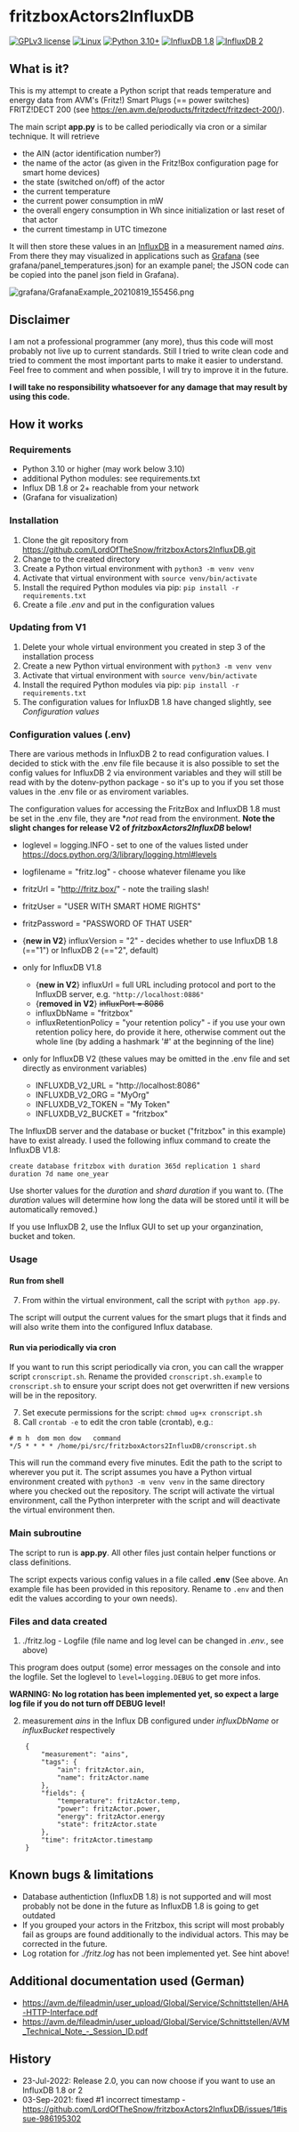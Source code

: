 # fritzboxActors2InfluxDB

[![GPLv3 license](https://img.shields.io/badge/License-GPLv3-blue.svg)](http://perso.crans.org/besson/LICENSE.html)
[![Linux](https://img.shields.io/badge/os-Linux-green)](https://img.shields.io/badge/os-Linux-green)
[![Python 3.10+](https://img.shields.io/badge/Python-3.10%2B-blue)](https://img.shields.io/badge/Python-3.10%2B-blue)
[![InfluxDB 1.8](https://img.shields.io/badge/InfluxDB-1.8-orange)](https://img.shields.io/badge/InfluxDB-1.8-orange)
[![InfluxDB 2](https://img.shields.io/badge/InfluxDB-2-orange)](https://img.shields.io/badge/InfluxDB-2-orange)


## What is it?

This is my attempt to create a Python script that reads temperature and energy data from AVM's (Fritz!) Smart Plugs (== power switches) FRITZ!DECT 200 (see https://en.avm.de/products/fritzdect/fritzdect-200/).

The main script **app.py** is to be called periodically via cron or a similar technique. It will retrieve 
* the AIN (actor identification number?)
* the name of the actor (as given in the Fritz!Box configuration page for smart home devices)
* the state (switched on/off) of the actor
* the current temperature
* the current power consumption in mW
* the overall engery consumption in Wh since initialization or last reset of that actor
* the current timestamp in UTC timezone

It will then store these values in an [InfluxDB](https://www.influxdata.com) in a measurement named _ains_. From there they may visualized in applications such as [Grafana](https://grafana.com) (see grafana/panel_temperatures.json) for an example panel; the JSON code can be copied into the panel json field in Grafana).

![grafana/GrafanaExample_20210819_155456.png](grafana/GrafanaExample_20210819_155456.png)

## Disclaimer

I am not a professional programmer (any more), thus this code will most probably not live up to current standards. Still I tried to write clean code and tried to comment the most important parts to make it easier to understand. Feel free to comment and when possible, I will try to improve it in the future.

**I will take no responsibility whatsoever for any damage that may result by using this code.**

## How it works

### Requirements

* Python 3.10 or higher (may work below 3.10)
* additional Python modules: see requirements.txt
* Influx DB 1.8 or 2+ reachable from your network 
* (Grafana for visualization)

### Installation

1. Clone the git repository from https://github.com/LordOfTheSnow/fritzboxActors2InfluxDB.git 
2. Change to the created directory
3. Create a Python virtual environment with `python3 -m venv venv`
4. Activate that virtual environment with `source venv/bin/activate`
5. Install the required Python modules via pip: `pip install -r requirements.txt`
6. Create a file _.env_ and put in the configuration values

### Updating from V1
1. Delete your whole virtual environment you created in step 3 of the installation process
2. Create a new Python virtual environment with `python3 -m venv venv`
3. Activate that virtual environment with `source venv/bin/activate`
4. Install the required Python modules via pip: `pip install -r requirements.txt`
5. The configuration values for InfluxDB 1.8 have changed slightly, see _Configuration values_


### Configuration values (.env)

There are various methods in InfluxDB 2 to read configuration values. I decided to stick with the .env file file because it is also possible to set the config values for InfluxDB 2 via environment variables and they will still be read with by the dotenv-python package - so it's up to you if you set those values in the .env file or as enviroment variables.

The configuration values for accessing the FritzBox and InfluxDB 1.8 must be set in the .env file, they are **not* read from the environment. **Note the slight changes for release V2 of _fritzboxActors2InfluxDB_ below!**

* loglevel = logging.INFO - set to one of the values listed under https://docs.python.org/3/library/logging.html#levels
* logfilename = "fritz.log" - choose whatever filename you like

* fritzUrl = "http://fritz.box/" - note the trailing slash!
* fritzUser = "USER WITH SMART HOME RIGHTS"
* fritzPassword = "PASSWORD OF THAT USER"

* {**new in V2**} influxVersion = "2" - decides whether to use InfluxDB 1.8 (=="1") or InfluxDB 2 (=="2", default)

* only for InfluxDB V1.8
  * {**new in V2**} influxUrl = full URL including protocol and port to the InfluxDB server, e.g. `"http://localhost:0886"`
  * {**removed in V2**} ~~influxPort = 8086~~
  * influxDbName = "fritzbox"
  * influxRetentionPolicy = "your retention policy" - if you use your own retention policy here, do provide it here, otherwise comment out the whole line (by adding a hashmark '#' at the beginning of the line)

* only for InfluxDB V2 (these values may be omitted in the .env file and set directly as environment variables)
  * INFLUXDB_V2_URL = "http://localhost:8086"
  * INFLUXDB_V2_ORG = "MyOrg"
  * INFLUXDB_V2_TOKEN = "My Token"
  * INFLUXDB_V2_BUCKET = "fritzbox"

The InfluxDB server and the database or bucket ("fritzbox" in this example) have to exist already. I used the following influx command to create the InfluxDB V1.8:

`create database fritzbox with duration 365d replication 1 shard duration 7d name one_year`

Use shorter values for the _duration_ and _shard duration_ if you want to. (The _duration_ values will determine how long the data will be stored until it will be automatically removed.)

If you use InfluxDB 2, use the Influx GUI to set up your organzination, bucket and token.


### Usage 

#### Run from shell

7. From within the virtual environment, call the script with `python app.py`.

The script will output the current values for the smart plugs that it finds and will also write them into the configured Influx database.


#### Run via periodically via cron

If you want to run this script periodically via cron, you can call the wrapper script `cronscript.sh`. Rename the provided `cronscript.sh.example` to `cronscript.sh` to ensure your script does not get overwritten if new versions will be in the repository.

7. Set execute permissions for the script: `chmod ug+x cronscript.sh`
8. Call `crontab -e` to edit the cron table (crontab), e.g.: 

```
# m h  dom mon dow   command
*/5 * * * * /home/pi/src/fritzboxActors2InfluxDB/cronscript.sh
```
This will run the command every five minutes. Edit the path to the script to wherever you put it. 
The script assumes you have a Python virtual environment created with `python3 -m venv venv` in the same directory where you checked out the repository. The script will activate the virtual environment, call the Python interpreter with the script and will deactivate the virtual environment then.



### Main subroutine

The script to run is **app.py**. All other files just contain helper functions or class definitions.

The script expects various config values in a file called **.env** (See above. An example file has been provided in this repository. Rename to `.env` and then edit the values according to your own needs).




### Files and data created

1. ./fritz.log - Logfile (file name and log level can be changed in _.env._, see above)

This program does output (some) error messages on the console and into the logfile. Set the loglevel to `level=logging.DEBUG` to get more infos.

**WARNING: No log rotation has been implemented yet, so expect a large log file if you do not turn off DEBUG level!**

2. measurement _ains_ in the Influx DB configured under _influxDbName_ or _influxBucket_ respectively

```
    {
        "measurement": "ains",
        "tags": {
            "ain": fritzActor.ain,
            "name": fritzActor.name
        },
        "fields": {
            "temperature": fritzActor.temp,
            "power": fritzActor.power,
            "energy": fritzActor.energy
            "state": fritzActor.state
        },
        "time": fritzActor.timestamp
    }
```

## Known bugs & limitations

* Database authentiction (InfluxDB 1.8) is not supported and will most probably not be done in the future as InfluxDB 1.8 is going to get outdated
* If you grouped your actors in the Fritzbox, this script will most probably fail as groups are found additionally to the individual actors. This may be corrected in the future.
* Log rotation for _./fritz.log_ has not been implemented yet. See hint above!

## Additional documentation used (German)

* https://avm.de/fileadmin/user_upload/Global/Service/Schnittstellen/AHA-HTTP-Interface.pdf
* https://avm.de/fileadmin/user_upload/Global/Service/Schnittstellen/AVM_Technical_Note_-_Session_ID.pdf

## History

* 23-Jul-2022: Release 2.0, you can now choose if you want to use an InfluxDB 1.8 or 2 
* 03-Sep-2021: fixed #1 incorrect timestamp - https://github.com/LordOfTheSnow/fritzboxActors2InfluxDB/issues/1#issue-986195302
